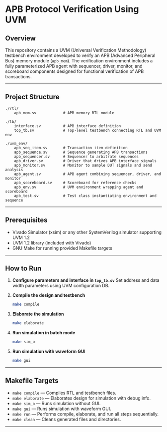 # APB Protocol Verification Using UVM

## Overview

This repository contains a UVM (Universal Verification Methodology) testbench environment developed to verify an APB (Advanced Peripheral Bus) memory module (`apb_mem`). The verification environment includes a fully parameterized APB agent with sequencer, driver, monitor, and scoreboard components designed for functional verification of APB transactions.

---

## Project Structure

```
./rtl/
    apb_mem.sv            # APB memory RTL module

./tb/
    interface.sv          # APB interface definition
    top_tb.sv             # Top-level testbench connecting RTL and UVM env

./uvm_env/
    apb_seq_item.sv       # Transaction item definition
    apb_sequence.sv       # Sequence generating APB transactions
    apb_sequencer.sv      # Sequencer to arbitrate sequences
    apb_driver.sv         # Driver that drives APB interface signals
    apb_monitor.sv        # Monitor to sample DUT signals and send analysis
    apb_agent.sv          # APB agent combining sequencer, driver, and monitor
    apb_scoreboard.sv     # Scoreboard for reference checks
    apb_env.sv            # UVM environment wrapping agent and scoreboard
    apb_test.sv           # Test class instantiating environment and sequence
```

---

## Prerequisites

* Vivado Simulator (xsim) or any other SystemVerilog simulator supporting UVM 1.2
* UVM 1.2 library (included with Vivado)
* GNU Make for running provided Makefile targets

---

## How to Run

1. **Configure parameters and interface in `top_tb.sv`**
   Set address and data width parameters using UVM configuration DB.

2. **Compile the design and testbench**

   ```bash
   make compile
   ```

3. **Elaborate the simulation**

   ```bash
   make elaborate
   ```

4. **Run simulation in batch mode**

   ```bash
   make sim_o
   ```

5. **Run simulation with waveform GUI**

   ```bash
   make gui
   ```

---

## Makefile Targets

* `make compile` — Compiles RTL and testbench files.
* `make elaborate` — Elaborates design for simulation with debug info.
* `make sim_o` — Runs simulation without GUI.
* `make gui` — Runs simulation with waveform GUI.
* `make run` — Performs compile, elaborate, and run all steps sequentially.
* `make clean` — Cleans generated files and directories.

---
